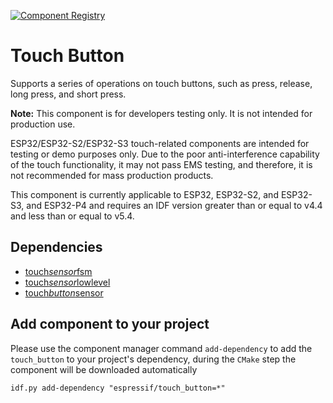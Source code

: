 [![Component Registry](https://components.espressif.com/components/espressif/touch*button/badge.svg)](https://components.espressif.com/components/espressif/touch*button)

# Touch Button

Supports a series of operations on touch buttons, such as press, release, long press, and short press.

**Note:** This component is for developers testing only. It is not intended for production use.

ESP32/ESP32-S2/ESP32-S3 touch-related components are intended for testing or demo purposes only. Due to the poor anti-interference capability of the touch functionality, it may not pass EMS testing, and therefore, it is not recommended for mass production products.

This component is currently applicable to ESP32, ESP32-S2, and ESP32-S3, and ESP32-P4 and requires an IDF version greater than or equal to v4.4 and less than or equal to v5.4.

## Dependencies

- [touch*sensor*fsm](https://components.espressif.com/components/espressif/touch*sensor*fsm)
- [touch*sensor*lowlevel](https://components.espressif.com/components/espressif/touch*sensor*lowlevel)
- [touch*button*sensor](https://components.espressif.com/components/espressif/touch*button*sensor)

## Add component to your project

Please use the component manager command `add-dependency` to add the `touch_button` to your project's dependency, during the `CMake` step the component will be downloaded automatically

```
idf.py add-dependency "espressif/touch_button=*"
```

